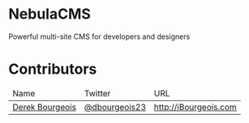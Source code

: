 NebulaCMS
=========

Powerful multi-site CMS for developers and designers


Contributors
============

<table>
<thead>
  <tr>
    <td>
      Name
    </td>
    <td>
      Twitter
    </td>
    <td>
      URL
    </td>
  </tr>
</thead>
<tbody>
  <tr>
    <td>
      <a href="http://github.com/ibourgeois" target="_blank">Derek Bourgeois</a>
    </td>
    <td>
      <a href="http://twitter.com/dbourgeois23" target="_blank">@dbourgeois23</a>
    </td>
    <td>
      <a href="http://ibourgeois.com" target="_blank">http://iBourgeois.com</a>
    </td>
  </tr>
</tbody>
</table>
